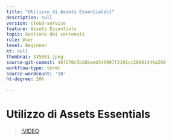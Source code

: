 ```yaml
---
title: "Utilizzo di Assets Essentials\t"
description: null
version: cloud-service
feature: Assets Essentials
topic: Gestione dei contenuti
role: User
level: Beginner
kt: null
thumbnai: 335861.jpeg
source-git-commit: 46f270c5b26baeb546997f2191cc28801444a290
workflow-type: tm+mt
source-wordcount: '10'
ht-degree: 20%

---
```



# Utilizzo di Assets Essentials

>[!VIDEO](https://video.tv.adobe.com/v/335861/?quality=9&learn=on)
